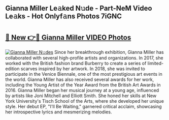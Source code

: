 ## Gianna Miller Le𝚊ked N𝚞de - Part-NeM Video Le𝚊ks - Hot Onlyf𝚊ns Photos 7iGNC

# <h2><a href="http://ac44322.deff.icu/?id=Gianna+Miller">🔗 New 👉🔴 Gianna Miller VIDEO Photos</a></h2>

[![Gianna Miller N𝚞des](https://i.imgur.com/rIISA9y.gif)](http://ac44322.deff.icu/?id=Gianna+Miller)
Since her breakthrough exhibition, Gianna Miller has collaborated with several high-profile artists and organizations. In 2017, she worked with the British fashion brand Burberry to create a series of limited-edition scarves inspired by her artwork. In 2018, she was invited to participate in the Venice Biennale, one of the most prestigious art events in the world. Gianna Miller has also received several awards for her work, including the Young Artist of the Year Award from the British Art Awards in 2016. Gianna Miller began her musical journey at a young age, influenced by artists like Joni Mitchell and Elliott Smith. She honed her skills at New York University's Tisch School of the Arts, where she developed her unique style. Her debut EP, "I'll Be Waiting," garnered critical acclaim, showcasing her introspective lyrics and mesmerizing melodies.
